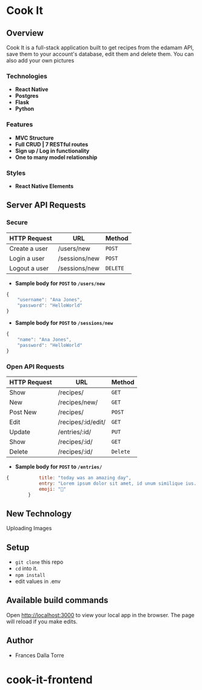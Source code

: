 # Cook It

## Overview

Cook It is a full-stack application built to get recipes from the edamam API, save them to your account's database, edit them and delete them. You can also add your own pictures

### Technologies

- **React Native**
- **Postgres**
- **Flask**
- **Python**

### Features

- **MVC Structure**
- **Full CRUD | 7 RESTful routes**
- **Sign up / Log in functionality**
- **One to many model relationship**

### Styles

- **React Native Elements**

## Server API Requests

### Secure

| HTTP Request  | URL           | Method   |
| ------------- | ------------- | -------- |
| Create a user | /users/new    | `POST`   |
| Login a user  | /sessions/new | `POST`   |
| Logout a user | /sessions/new | `DELETE` |

- **Sample body for `POST` to `/users/new`**

```javascript
{
    "username": "Ana Jones",
    "password": "HelloWorld"
}
```

- **Sample body for `POST` to `/sessions/new`**

```javascript
{
    "name": "Ana Jones",
    "password": "HelloWorld"
}
```

### Open API Requests

| HTTP Request | URL                | Method   |
| ------------ | ------------------ | -------- |
| Show         | /recipes/          | `GET`    |
| New          | /recipes/new/      | `GET`    |
| Post New     | /recipes/          | `POST`   |
| Edit         | /recipes/:id/edit/ | `GET`    |
| Update       | /entries/:id/      | `PUT`    |
| Show         | /recipes/:id/      | `GET`    |
| Delete       | /recipes/:id/      | `Delete` |

- **Sample body for `POST` to `/entries/`**

```javascript
{           title: "today was an amazing day",
            entry: "Lorem ipsum dolor sit amet, id unum similique ius. Pro ex inermis fastidii patrioque, mei ex wisi interpretaris. Vel ad tritani dissentias. Brute modus aperiri ei mea, te ius tation argumentum. Nec velit assum aperiri an",
            emoji: "🤪"
        }
```

## New Technology

Uploading Images

## Setup

- `git clone` this repo
- `cd` into it.
- `npm install`
- edit values in .env

## Available build commands

Open [http://localhost:3000](http://localhost:3000) to view your local app in the browser. The page will reload if you make edits.


## Author

- Frances Dalla Torre
# cook-it-frontend

